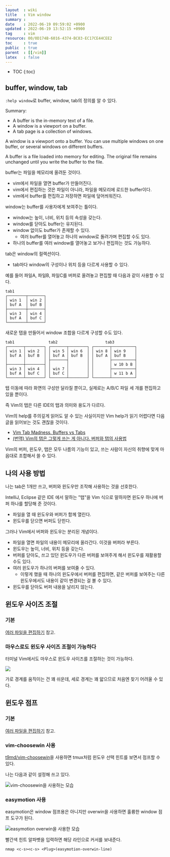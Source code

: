 ```yaml
---
layout  : wiki
title   : Vim window
summary : 
date    : 2022-06-19 09:59:02 +0900
updated : 2022-06-19 13:52:15 +0900
tag     : vim
resource: 00/0D174B-6016-4374-BC83-EC17CE44CEE2
toc     : true
public  : true
parent  : [[/vim]]
latex   : false
---
```

* TOC
{:toc}

## buffer, window, tab

`:help window`로 buffer, window, tab의 정의를 알 수 있다.

>
Summary:
- A buffer is the in-memory text of a file.
- A window is a viewport on a buffer.
- A tab page is a collection of windows.

>
A window is a viewport onto a buffer.  You can use multiple windows on one
buffer, or several windows on different buffers.
>
A buffer is a file loaded into memory for editing.  The original file remains
unchanged until you write the buffer to the file.

buffer는 파일을 메모리에 올려둔 것이다.
- vim에서 파일을 열면 buffer가 만들어진다.
- vim에서 편집하는 것은 파일이 아니라, 파일을 메모리에 로드한 buffer이다.
- vim에서 buffer를 편집하고 저장하면 파일에 덮어씌워진다.

window는 buffer를 사용자에게 보여주는 틀이다.
- window는 높이, 너비, 위치 등의 속성을 갖는다.
- window를 닫아도 buffer는 유지된다.
- window 없이도 buffer가 존재할 수 있다.
    - 여러 buffer를 열어놓고 하나의 window로 돌려가며 편집할 수도 있다.
- 하나의 buffer를 여러 window를 열어놓고 보거나 편집하는 것도 가능하다.

tab은 window의 컬렉션이다.
- tab마다 window의 구성이나 위치 등을 다르게 사용할 수 있다.

예를 들어 파일A, 파일B, 파일C를 버퍼로 올려놓고 편집할 때 다음과 같이 사용할 수 있다.

```ascii-art
tab1
┌────────┬───────┐
│ win 1  │ win 2 │
│ buf A  │ buf B │
├────────┼───────┤
│ win 3  │ win 4 │
│ buf A  │ buf C │
└────────┴───────┘
```

새로운 탭을 만들어서 window 조합을 다르게 구성할 수도 있다.

```ascii-art
tab1               tab2                     tab3
┌───────┬────────┐ ┌───────┬────────┐ ┌───────┬──────────┐
│ win 1 │ win 2  │ │ win 5 │ win 6  │ │ win 8 │ win 9    │
│ buf A │ buf B  │ │ buf A │ buf B  │ │ buf A │ buf B    │
│       │        │ ├───────┤        │ │       ├──────────┤
├───────┼────────┤ │       │        │ │       │ w 10 b B │
│ win 3 │ win 4  │ │ win 7 │        │ │       ├──────────┤
│ buf A │ buf C  │ │ buf C │        │ │       │ w 11 b A │
└───────┴────────┘ └───────┴────────┘ └───────┴──────────┘
```

탭 이동에 따라 화면의 구성만 달라질 뿐이고, 실제로는 A/B/C 파일 세 개를 편집하고 있을 뿐이다.

즉 Vim의 탭은 다른 IDE의 탭과 의미와 용도가 다르다.

Vim의 help를 주의깊게 읽어도 알 수 있는 사실이지만 Vim help가 읽기 어렵다면 다음 글을 읽어보는 것도 괜찮을 것이다.

- [Vim Tab Madness. Buffers vs Tabs]( https://joshldavis.com/2014/04/05/vim-tab-madness-buffers-vs-tabs/ )
- [(번역) Vim의 탭은 그렇게 쓰는 게 아니다. 버퍼와 탭의 사용법]( https://bakyeono.net/post/2015-08-13-vim-tab-madness-translate.html ) 


Vim의 버퍼, 윈도우, 탭은 모두 나름의 기능이 있고, 쓰는 사람이 자신의 취향에 맞게 마음대로 조합해서 쓸 수 있다.

## 나의 사용 방법

나는 tab은 1개만 쓰고, 버퍼와 윈도우만 조작해 사용하는 것을 선호한다.

IntelliJ, Eclipse 같은 IDE 에서 말하는 "탭"을 Vim 식으로 말하자면 윈도우 하나에 버퍼 하나를 할당해 준 것이다.

- 파일을 열 때 윈도우와 버퍼가 함께 열린다.
- 윈도우를 닫으면 버퍼도 닫힌다.

그러나 Vim에서 버퍼와 윈도우는 분리된 개념이다.

- 파일을 열면 파일의 내용이 메모리에 올라간다. 이것을 버퍼라 부른다.
- 윈도우는 높이, 너비, 위치 등을 갖는다.
- 버퍼를 닫아도, 쓰고 있던 윈도우가 다른 버퍼를 보여주게 해서 윈도우를 재활용할 수도 있다.
- 여러 윈도우가 하나의 버퍼를 보여줄 수 있다.
    - 이렇게 했을 때 하나의 윈도우에서 버퍼를 편집하면, 같은 버퍼를 보여주는 다른 윈도우에서도 내용이 같이 변경되는 걸 볼 수 있다.
- 윈도우를 닫아도 버퍼 내용을 날리지 않는다.


## 윈도우 사이즈 조절

### 기본

[여러 파일을 편집하기]( https://github.com/johngrib/simple_vim_guide/blob/master/md/multiple_files.md ) 참고.


### 마우스로도 윈도우 사이즈 조절이 가능하다

터미널 Vim에서도 마우스로 윈도우 사이즈를 조절하는 것이 가능하다.

![]( ./vim-mouse-window-resize.gif )

가로 경계를 움직이는 건 꽤 쉬운데, 세로 경계는 꽤 얇으므로 처음엔 찾기 어려울 수 있다.

## 윈도우 점프

### 기본

[여러 파일을 편집하기]( https://github.com/johngrib/simple_vim_guide/blob/master/md/multiple_files.md ) 참고.

### vim-choosewin 사용

[t9md/vim-choosewin]( https://github.com/t9md/vim-choosewin )을 사용하면 tmux처럼 윈도우 선택 힌트를 보면서 점프할 수 있다.

나는 다음과 같이 설정해 쓰고 있다.

![vim-choosewin을 사용하는 모습]( ./choosewin.jpeg )


### easymotion 사용

easymotion은 window 점프용은 아니지만 overwin을 사용하면 훌륭한 window 점프 도구가 된다.

![easymotion overwin을 사용한 모습]( ./easymotion-overwin.jpg )

빨간색 힌트 알파벳을 입력하면 해당 라인으로 커서를 보내준다.

```viml
nmap <c-s><c-s> <Plug>(easymotion-overwin-line)
```

